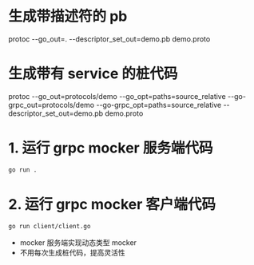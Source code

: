 # 生成带描述符的 pb

protoc --go_out=. --descriptor_set_out=demo.pb demo.proto

# 生成带有 service 的桩代码

protoc --go_out=protocols/demo --go_opt=paths=source_relative --go-grpc_out=protocols/demo --go-grpc_opt=paths=source_relative --descriptor_set_out=demo.pb demo.proto

# 1. 运行 grpc mocker 服务端代码

```bash
go run .
```

# 2. 运行 grpc mocker 客户端代码

```bash
go run client/client.go
```

- mocker 服务端实现动态类型 mocker
- 不用每次生成桩代码，提高灵活性
